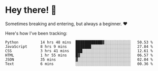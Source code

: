# Hey there! 👋
Sometimes breaking and entering, but always a beginner. ❤️

Here's how I've been tracking:
<!--START_SECTION:waka-->

```text
Python          14 hrs 48 mins  ████████████▓░░░░░░░░░░░░   50.53 %
JavaScript      8 hrs 9 mins    ███████░░░░░░░░░░░░░░░░░░   27.84 %
CSS             3 hrs 41 mins   ███░░░░░░░░░░░░░░░░░░░░░░   12.61 %
HTML            1 hr 55 mins    █▓░░░░░░░░░░░░░░░░░░░░░░░   06.57 %
JSON            35 mins         ▓░░░░░░░░░░░░░░░░░░░░░░░░   02.04 %
Text            6 mins          ░░░░░░░░░░░░░░░░░░░░░░░░░   00.36 %
```

<!--END_SECTION:waka-->
